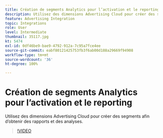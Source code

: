 ```yaml
---
title: Création de segments Analytics pour l’activation et le reporting
description: Utilisez des dimensions Advertising Cloud pour créer des segments afin d’obtenir des rapports et des analyses.
feature: Advertising Integration
topic: Integrations
role: User
level: Intermediate
thumbnail: 35117.jpg
kt: 5474
exl-id: 0df46be9-bae9-4792-912a-7c95a7fce4ee
source-git-commit: eabf80121425753fb3f6ab00d188a29669f94908
workflow-type: tm+mt
source-wordcount: '36'
ht-degree: 100%

---
```


# Création de segments Analytics pour l’activation et le reporting

Utilisez des dimensions Advertising Cloud pour créer des segments afin d’obtenir des rapports et des analyses.

>[!VIDEO](https://video.tv.adobe.com/v/35117/?quality=12&learn=on)
